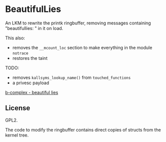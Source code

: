 # BeautifulLies

An LKM to rewrite the printk ringbuffer, removing messages containing
"beautifullies: " in it on load.

This also:
* removes the `__mcount_loc` section to make everything in the module `notrace`
* restores the taint

TODO:
* removes `kallsyms_lookup_name()` from `touched_functions`
* a privesc payload

[b-complex - beautiful lies](https://youtube.com/watch?v=tzqw_Dqa0SU)

## License

GPL2.

The code to modify the ringbuffer contains direct copies of structs from the
kernel tree.
